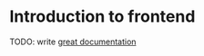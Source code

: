 # Introduction to frontend

TODO: write [great documentation](http://jacobian.org/writing/great-documentation/what-to-write/)
